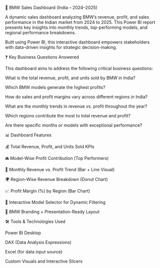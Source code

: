 🚗 BMW Sales Dashboard (India – 2024–2025)


A dynamic sales dashboard analyzing BMW’s revenue, profit, and sales performance in the Indian market from 2024 to 2025. This Power BI report presents key insights into monthly trends, top-performing models, and regional performance breakdowns.

Built using Power BI, this interactive dashboard empowers stakeholders with data-driven insights for strategic decision-making.

❓ Key Business Questions Answered


This dashboard aims to address the following critical business questions:

What is the total revenue, profit, and units sold by BMW in India?

Which BMW models generate the highest profits?

How do sales and profit margins vary across different regions in India?

What are the monthly trends in revenue vs. profit throughout the year?

Which regions contribute the most to total revenue and profit?

Are there specific months or models with exceptional performance?

📊 Dashboard Features


💰 Total Revenue, Profit, and Units Sold KPIs

🚘 Model-Wise Profit Contribution (Top Performers)

📅 Monthly Revenue vs. Profit Trend (Bar + Line Visual)

🌍 Region-Wise Revenue Breakdown (Donut Chart)

📈 Profit Margin (%) by Region (Bar Chart)

🔘 Interactive Model Selector for Dynamic Filtering

🧠 BMW Branding + Presentation-Ready Layout

🛠️ Tools & Technologies Used


Power BI Desktop

DAX (Data Analysis Expressions)

Excel (for data input source)

Custom Visuals and Interactive Slicers

